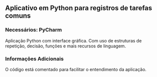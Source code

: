 ## Aplicativo em Python para registros de tarefas comuns

### Necessários: PyCharm

Aplicação Python com interface gráfica. Com uso de estruturas de repetição, decisão, funções e mais recursos de linguagem.

### Informações Adicionais

O código está comentado para facilitar o entendimento da aplicação.
